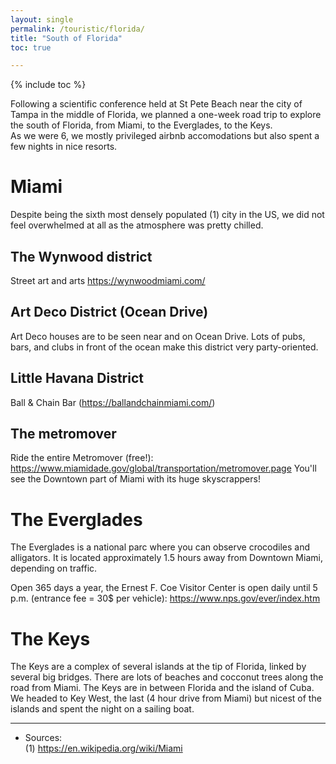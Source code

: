 ```yaml
---
layout: single
permalink: /touristic/florida/
title: "South of Florida"
toc: true

---
```

{% include toc %}

Following a scientific conference held at St Pete Beach near the city of Tampa in the middle of Florida, we planned a one-week road trip to explore the south of Florida, from Miami, to the Everglades, to the Keys. <br>
As we were 6, we mostly privileged airbnb accomodations but also spent a few nights in nice resorts.

# Miami
Despite being the sixth most densely populated (1) city in the US, we did not feel overwhelmed at all as the atmosphere was pretty chilled.
## The Wynwood district
Street art and arts https://wynwoodmiami.com/
## Art Deco District (Ocean Drive)
Art Deco houses are to be seen near and on Ocean Drive. Lots of pubs, bars, and clubs in front of the ocean make this district very party-oriented.
## Little Havana District
Ball & Chain Bar (https://ballandchainmiami.com/)
## The metromover
Ride the entire Metromover (free!): https://www.miamidade.gov/global/transportation/metromover.page 
You'll see the Downtown part of Miami with its huge skyscrappers!

# The Everglades
The Everglades is a national parc where you can observe crocodiles and alligators. It is located approximately 1.5 hours away from Downtown Miami, depending on traffic. <br>

Open 365 days a year, the Ernest F. Coe Visitor Center is open daily until 5 p.m. (entrance fee = 30$ per vehicle): https://www.nps.gov/ever/index.htm 


# The Keys

The Keys are a complex of several islands at the tip of Florida, linked by several big bridges. There are lots of beaches and cocconut trees along the road from Miami.
The Keys are in between Florida and the island of Cuba.
We headed to Key West, the last (4 hour drive from Miami) but nicest of the islands and spent the night on a sailing boat. 


---

- Sources: <br>
(1) https://en.wikipedia.org/wiki/Miami
